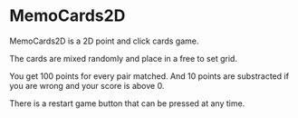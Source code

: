# MemoCards2D
MemoCards2D is a 2D point and click cards game.

The cards are mixed randomly and place in a free to set grid.

You get 100 points for every pair matched. And 10 points are substracted if you are wrong and your score is above 0.

There is a restart game button that can be pressed at any time.

